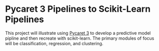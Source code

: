 # Pycaret 3 Pipelines to Scikit-Learn Pipelines  
This project will illustrate using [Pycaret 3](https://pycaret.org/) to develop a predictive model pipline and then recreate with scikit-learn. The primary modules of focus will be classification, regression, and clustering.  


